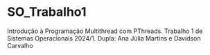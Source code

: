 # SO_Trabalho1
Introdução à Programação Multithread com PThreads. Trabalho 1 de Sistemas Operacionais 2024/1. Dupla: Ana Júlia Martins e Davidson Carvalho
